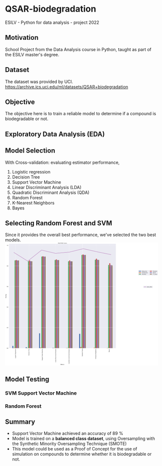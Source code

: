 # QSAR-biodegradation
ESILV - Python for data analysis - project 2022

## Motivation
School Project from the Data Analysis course in Python, taught as part of the ESILV master's degree.

## Dataset
The dataset was provided by UCI.
https://archive.ics.uci.edu/ml/datasets/QSAR+biodegradation

## Objective

The objective here is to train a reliable model to determine if a compound is biodegradable or not.

## Exploratory Data Analysis (EDA)


## Model Selection
With Cross-validation: evaluating estimator performance,
1. Logistic regression
2. Decision Tree
3. Support Vector Machine
4. Linear Discriminant Analysis (LDA)
5. Quadratic Discriminant Analysis (QDA)
6. Random Forest
7. K-Nearest Neighbors
8. Bayes

## Selecting Random Forest and SVM
Since it provides the overall best performance, we've selected the two best models.
![Model Selection](https://github.com/NaderNarcisse/QSAR-biodegradation/blob/main/Pictures/Model_Performances.png "Model Selection")

## Model Testing

### SVM Support Vector Machine



### Random Forest



## Summary

+ Support Vector Machine achieved an accuracy of 89 %
+ Model is trained on a **balanced class dataset**, using Oversampling with the Synthetic Minority Oversampling Technique (SMOTE)
+ This model could be used as a Proof of Concept for the use of simulation on compounds to determine whether it is biodegradable or not.
